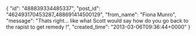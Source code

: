  {
   "id": "488839334485337",
   "post_id": "462493170453287_488691414500129",
   "from_name": "Fiona Munro",
   "message": "Thats right... like what Scott would say how do you go back to the rapist to get remedy !",
   "created_time": "2013-03-06T09:36:44+0000"
 }
